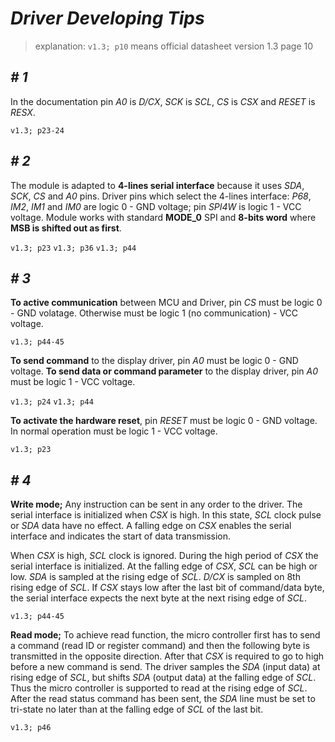 # *Driver Developing Tips*

> explanation: `v1.3; p10` means official datasheet version 1.3 page 10

## *# 1*
In the documentation pin *A0* is *D/CX*, *SCK* is *SCL*, *CS* is *CSX* and *RESET* is *RESX*.

`v1.3; p23-24`

## *# 2*
The module is adapted to **4-lines serial interface** because it uses *SDA*, *SCK*, *CS* and *A0* pins. Driver pins which select the 4-lines interface: *P68*, *IM2*, *IM1* and *IM0* are logic 0 - GND voltage; pin *SPI4W* is logic 1 - VCC voltage. Module works with standard **MODE_0** SPI and **8-bits word** where **MSB is shifted out as first**.

`v1.3; p23` `v1.3; p36` `v1.3; p44`

## *# 3*
**To active communication** between MCU and Driver, pin *CS* must be logic 0 - GND volatage. Otherwise must be logic 1 (no communication) - VCC voltage.

`v1.3; p44-45`

**To send command** to the display driver, pin *A0* must be logic 0 - GND voltage. **To send data or command parameter** to the display driver, pin *A0* must be logic 1 - VCC voltage.

`v1.3; p24` `v1.3; p44`

**To activate the hardware reset**, pin *RESET* must be logic 0 - GND voltage. In normal operation must be logic 1 - VCC voltage.

`v1.3; p23`

## *# 4*
**Write mode;** Any instruction can be sent in any order to the driver. The serial interface is initialized when *CSX* is high. In this state, *SCL* clock pulse or *SDA* data have no effect. A falling edge on *CSX* enables the serial interface and indicates the start of data transmission.

When *CSX* is high, *SCL* clock is ignored. During the high period of *CSX* the serial interface is initialized. At the falling edge of *CSX*, *SCL* can be high or low. *SDA* is sampled at the rising edge of *SCL*. *D/CX* is sampled on 8th rising edge of *SCL*. If *CSX* stays low after the last bit of command/data byte, the serial interface expects the next byte at the next rising edge of *SCL*.

`v1.3; p44-45`

**Read mode;** To achieve read function, the micro controller first has to send a command (read ID or register command) and then the following byte is transmitted in the opposite direction. After that *CSX* is required to go to high before a new command is send. The driver samples the *SDA* (input data) at rising edge of *SCL*, but shifts *SDA* (output data) at the falling edge of *SCL*. Thus the micro controller is supported to read at the rising edge of *SCL*. After the read status command has been sent, the *SDA* line must be set to tri-state no later than at the falling edge of *SCL* of the last bit.

`v1.3; p46`
